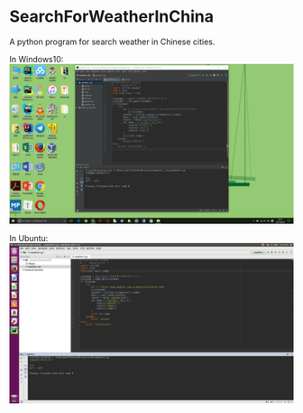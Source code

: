 # SearchForWeatherInChina
A python program for search weather in Chinese cities.


In Windows10:
![image](https://github.com/qq15/SearchForWeatherInChina/blob/imagesForDisplay/Search_for_weather_in_Chinese_cities/weather.png)


In Ubuntu:
![image](https://github.com/qq15/SearchForWeatherInChina/blob/imagesForDisplay/Search_for_weather_in_Chinese_cities/weather_Ubuntu.png)
